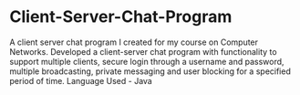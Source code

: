 # Client-Server-Chat-Program
A client server chat program I created for my course on Computer Networks. Developed a client-server chat program with functionality to 
support multiple clients, secure login through a username and password, multiple broadcasting, private messaging and user blocking 
for a specified period of time.
Language Used - Java
